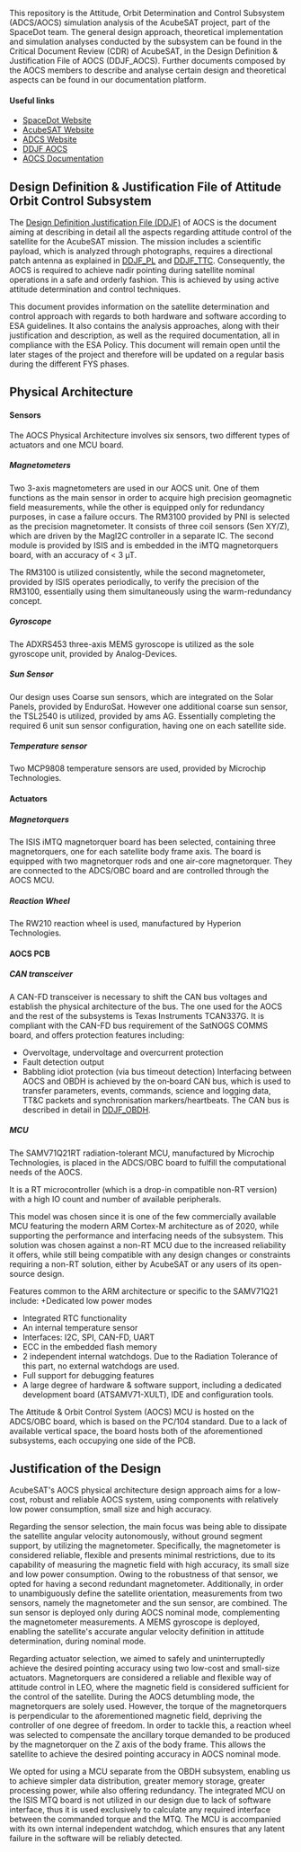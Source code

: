 This repository is the Attitude, Orbit Determination and Control Subsystem (ADCS/AOCS) simulation analysis of the AcubeSAT project, part of the SpaceDot team. The general design approach, theoretical implementation and simulation analyses conducted by the subsystem can be found in the Critical Document Review (CDR) of AcubeSAT, in the Design Definition & Justification File of AOCS (DDJF_AOCS). Further documents composed by the AOCS members to describe and analyse certain design and theoretical aspects can be found in our documentation platform.

#### Useful links
+ [SpaceDot Website](https://spacedot.gr/)
+ [AcubeSAT Website](https://acubesat.spacedot.gr/)
+ [ADCS Website](https://acubesat.spacedot.gr/subsystems/attitude-determination-control/)
+ [DDJF AOCS](https://gitlab.com/acubesat/documentation/cdr-public/-/blob/master/DDJF/DDJF_AOCS.pdf)
+ [AOCS Documentation](https://helit.org/mm/docList/public/ADC)

## Design Definition & Justification File of Attitude Orbit Control Subsystem

The [Design Definition Justification File (DDJF)](https://gitlab.com/acubesat/documentation/cdr-public/-/blob/master/DDJF/DDJF_AOCS.pdf) of AOCS is the document aiming at describing in detail all the aspects regarding attitude control of the satellite for the AcubeSAT mission. The mission includes a scientific payload, which is analyzed through photographs, requires a directional patch antenna as explained in [DDJF_PL](https://gitlab.com/acubesat/documentation/cdr-public/-/blob/master/DDJF/DDJF_PL.pdf) and [DDJF_TTC](https://gitlab.com/acubesat/documentation/cdr-public/-/blob/master/DDJF/DDJF_TTC.pdf). Consequently, the AOCS is required to achieve nadir pointing during satellite nominal operations in a safe and orderly fashion. This is achieved by using
active attitude determination and control techniques.

This document provides information on the satellite determination and control approach with regards to both hardware and software according to ESA guidelines. It also contains the analysis approaches, along with their justification and description, as well as the required documentation, all in compliance with the ESA Policy. This document will remain open until the later stages of the project and therefore will be updated on a regular basis during the different FYS phases.

## Physical Architecture
#### Sensors
The AOCS Physical Architecture involves six sensors, two different types of actuators and one MCU board.

##### Magnetometers
Two 3-axis magnetometers are used in our AOCS unit. One of them functions as the main sensor in order to acquire high precision geomagnetic field measurements, while the other is equipped only for redundancy purposes, in case a failure occurs. The RM3100 provided by PNI is selected as the precision magnetometer. It consists of three coil sensors (Sen XY/Z), which are driven by the MagI2C controller in a separate IC. Τhe second module is provided by ISIS and is embedded in the iMTQ magnetorquers
board, with an accuracy of < 3 µT. 

The RM3100 is utilized consistently, while the second magnetometer, provided by ISIS operates periodically, to verify the precision of the RM3100, essentially using them simultaneously using the warm-redundancy concept.

##### Gyroscope
The ADXRS453 three-axis MEMS gyroscope is utilized as the sole gyroscope unit, provided by Analog-Devices.

##### Sun Sensor
Our design uses Coarse sun sensors, which are integrated on the Solar Panels, provided by EnduroSat. However one additional coarse sun sensor, the TSL2540 is utilized, provided by ams AG. Essentially completing the required 6 unit sun sensor configuration, having one on each satellite side.

##### Temperature sensor
Two MCP9808 temperature sensors are used, provided by Microchip Technologies.

#### Actuators
##### Magnetorquers
The ISIS iMTQ magnetorquer board has been selected, containing three magnetorquers, one for each satellite body frame axis. The board is equipped with two magnetorquer rods and one air-core magnetorquer. They are connected to the ADCS/OBC board and are controlled through the AOCS MCU.

##### Reaction Wheel
The RW210 reaction wheel is used, manufactured by Hyperion Technologies.

#### AOCS PCB
##### CAN transceiver
A CAN-FD transceiver is necessary to shift the CAN bus voltages and establish the physical architecture of the bus. The one used for the AOCS and the rest of the subsystems is Texas Instruments TCAN337G. It is compliant with the CAN-FD bus requirement of the SatNOGS COMMS board, and offers protection features including:
+ Overvoltage, undervoltage and overcurrent protection
+ Fault detection output
+ Babbling idiot protection (via bus timeout detection)
Interfacing between AOCS and OBDH is achieved by the on‐board CAN bus, which is used to transfer parameters, events, commands, science and logging data, TT&C packets and synchronisation markers/heartbeats. The CAN bus is described in detail in [DDJF_OBDH](https://gitlab.com/acubesat/documentation/cdr-public/-/blob/master/DDJF/DDJF_OBDH.pdf).

##### MCU
The SAMV71Q21RT radiation-tolerant MCU, manufactured by Microchip Technologies, is placed in the ADCS/OBC board to fulfill the computational needs of the AOCS.

It is a RT microcontroller (which is a drop-in compatible non-RT version) with a high IO count and number of available peripherals.

This model was chosen since it is one of the few commercially available MCU featuring
the modern ARM Cortex-M architecture as of 2020, while supporting the performance and interfacing needs of the subsystem. This solution was chosen against a non-RT MCU due to the increased reliability it offers, while still being compatible with any design changes or constraints requiring a non-RT solution, either by AcubeSAT or any users of its open-source design. 

Features common to the ARM architecture or specific to the SAMV71Q21 include:
+Dedicated low power modes
+ Integrated RTC functionality
+ An internal temperature sensor
+ Interfaces: I2C, SPI, CAN-FD, UART
+ ECC in the embedded flash memory
+ 2 independent internal watchdogs. Due to the Radiation Tolerance of this part, no external watchdogs are used.
+ Full support for debugging features
+ A large degree of hardware & software support, including a dedicated development board (ATSAMV71-XULT), IDE and configuration tools.

The Attitude & Orbit Control System (AOCS) MCU is hosted on the ADCS/OBC board, which is based on the PC/104 standard. Due to a lack of available vertical space, the board hosts both of the aforementioned subsystems, each occupying one side of the PCB.

## Justification of the Design
AcubeSAT's AOCS physical architecture design approach aims for a low-cost, robust and reliable AOCS system, using components with relatively low power consumption, small size and high accuracy.

Regarding the sensor selection, the main focus was being able to dissipate the satellite angular velocity autonomously, without ground segment support, by utilizing the magnetometer. Specifically, the magnetometer is considered reliable, flexible and presents minimal restrictions, due to its capability of measuring the magnetic field with high accuracy, its small size and low power consumption. Owing to the robustness of that sensor, we opted for having a second redundant magnetometer. Additionally, in order to unambiguously define the satellite orientation, measurements from two sensors, namely the magnetometer and the sun sensor, are combined. The sun sensor is deployed only during AOCS nominal mode, complementing the magnetometer measurements. A MEMS gyroscope is deployed, enabling the satellite's accurate angular velocity definition in attitude determination, during nominal mode.

Regarding actuator selection, we aimed to safely and uninterruptedly achieve the desired pointing accuracy using two low-cost and small-size actuators. Magnetorquers are considered a reliable and flexible way of attitude control in LEO, where the magnetic field is considered sufficient for the control of the satellite. During the AOCS detumbling mode, the magnetorquers are solely used. However, the torque of the magnetorquers is perpendicular to the aforementioned magnetic field, depriving the controller of one degree of freedom. In order to tackle this, a reaction wheel was selected to compensate the ancillary torque demanded to be produced by the magnetorquer on the Z axis of the body frame. This allows the satellite to achieve the desired pointing accuracy in AOCS nominal mode.

We opted for using a MCU separate from the OBDH subsystem, enabling us to achieve simpler data distribution, greater memory storage, greater processing power, while also
offering redundancy. The integrated MCU on the ISIS MTQ board is not utilized in our design due to lack of software interface, thus it is used exclusively to calculate any required interface between the commanded torque and the MTQ. The MCU is accompanied with its own internal independent watchdog, which ensures that any latent failure in the software will be reliably detected.
